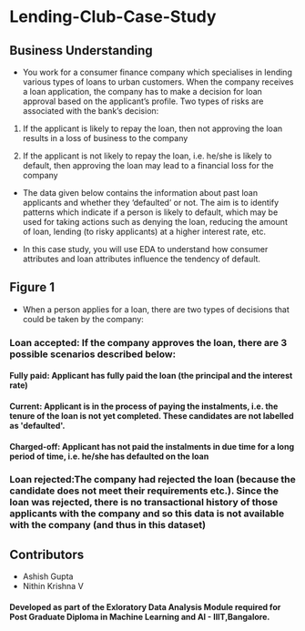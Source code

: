# Lending-Club-Case-Study

## Business Understanding
- You work for a consumer finance company which specialises in lending various types of loans to urban customers. When the company receives a loan application, the company has to make a decision for loan approval based on the applicant’s profile. Two types of risks are associated with the bank’s decision:

1. If the applicant is likely to repay the loan, then not approving the loan results in a loss of business to the company

1. If the applicant is not likely to repay the loan, i.e. he/she is likely to default, then approving the loan may lead to a financial loss for the company

- The data given below contains the information about past loan applicants and whether they ‘defaulted’ or not. The aim is to identify patterns which indicate if a person is likely to default, which may be used for taking actions such as denying the loan, reducing the amount of loan, lending (to risky applicants) at a higher interest rate, etc.

- In this case study, you will use EDA to understand how consumer attributes and loan attributes influence the tendency of default.

## Figure 1
- When a person applies for a loan, there are two types of decisions that could be taken by the company:

### Loan accepted: If the company approves the loan, there are 3 possible scenarios described below:

#### Fully paid: Applicant has fully paid the loan (the principal and the interest rate)
#### Current: Applicant is in the process of paying the instalments, i.e. the tenure of the loan is not yet completed. These candidates are not labelled as 'defaulted'.
#### Charged-off: Applicant has not paid the instalments in due time for a long period of time, i.e. he/she has defaulted on the loan

### Loan rejected:The company had rejected the loan (because the candidate does not meet their requirements etc.). Since the loan was rejected, there is no transactional history of those applicants with the company and so this data is not available with the company (and thus in this dataset)


## Contributors
- Ashish Gupta
- Nithin Krishna V


#### Developed as part of the Exloratory Data Analysis Module required for Post Graduate Diploma in Machine Learning and AI - IIIT,Bangalore.